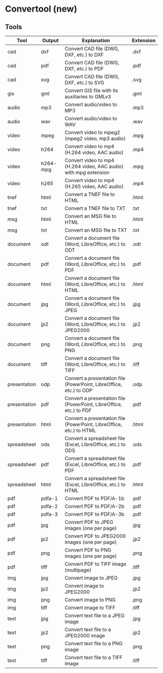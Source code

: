 # Convertool (new)

## Tools

| Tool         | Output   | Explanation                                                         | Extension |
|--------------|----------|---------------------------------------------------------------------|-----------|
| cad          | dxf      | Convert CAD file (DWG, DXF, etc.) to DXF                            | .dxf      |
| cad          | pdf      | Convert CAD file (DWG, DXF, etc.) to PDF                            | .pdf      |
| cad          | svg      | Convert CAD file (DWG, DXF, etc.) to SVG                            | .svg      |
| gis          | gml      | Convert GIS file with its auxiliaries to GMLv3                      | .gml      |
| audio        | mp3      | Convert audio/video to MP3                                          | .mp3      |
| audio        | wav      | Convert audio/video to WAV                                          | .wav      |
| video        | mpeg     | Convert video to mpeg2 (mpeg2 video, mp3 audio)                     | .mpg      |
| video        | h264     | Convert video to mp4 (H.264 video, AAC audio)                       | .mp4      |
| video        | h264-mpg | Convert video to mp4 (H.264 video, AAC audio) with mpg extension    | .mpg      |
| video        | h265     | Convert video to mp4 (H.265 video, AAC audio)                       | .mp4      |
| tnef         | html     | Convert a TNEF file to HTML                                         | .html     |
| tnef         | txt      | Convert a TNEF file to TXT                                          | .txt      |
| msg          | html     | Convert an MSG file to HTML                                         | .html     |
| msg          | txt      | Convert an MSG file to TXT                                          | .txt      |
| document     | odt      | Convert a document file (Word, LibreOffice, etc.) to ODT            | .odt      |
| document     | pdf      | Convert a document file (Word, LibreOffice, etc.) to PDF            | .pdf      |
| document     | html     | Convert a document file (Word, LibreOffice, etc.) to HTML           | .html     |
| document     | jpg      | Convert a document file (Word, LibreOffice, etc.) to JPEG           | .jpg      |
| document     | jp2      | Convert a document file (Word, LibreOffice, etc.) to JPEG2000       | .jp2      |
| document     | png      | Convert a document file (Word, LibreOffice, etc.) to PNG            | .png      |
| document     | tiff     | Convert a document file (Word, LibreOffice, etc.) to TIFF           | .tiff     |
| presentation | odp      | Convert a presentation file (PowerPoint, LibreOffice, etc.) to ODP  | .odp      |
| presentation | pdf      | Convert a presentation file (PowerPoint, LibreOffice, etc.) to PDF  | .pdf      |
| presentation | html     | Convert a presentation file (PowerPoint, LibreOffice, etc.) to HTML | .html     |
| spreadsheet  | ods      | Convert a spreadsheet file (Excel, LibreOffice, etc.) to ODS        | .ods      |
| spreadsheet  | pdf      | Convert a spreadsheet file (Excel, LibreOffice, etc.) to PDF        | .pdf      |
| spreadsheet  | html     | Convert a spreadsheet file (Excel, LibreOffice, etc.) to HTML       | .html     |
| pdf          | pdfa-1   | Convert PDF to PDF/A-1b                                             | .pdf      |
| pdf          | pdfa-2   | Convert PDF to PDF/A-2b                                             | .pdf      |
| pdf          | pdfa-3   | Convert PDF to PDF/A-3b                                             | .pdf      |
| pdf          | jpg      | Convert PDF to JPEG images (one per page)                           | .jpg      |
| pdf          | jp2      | Convert PDF to JPEG2000 images (one per page)                       | .jp2      |
| pdf          | png      | Convert PDF to PNG images (one per page)                            | .png      |
| pdf          | tiff     | Convert PDF to TIFF image (multipage)                               | .tiff     |
| img          | jpg      | Convert image to JPEG                                               | .jpg      |
| img          | jp2      | Convert image to JPEG2000                                           | .jp2      |
| img          | png      | Convert image to PNG                                                | .png      |
| img          | tiff     | Convert image to TIFF                                               | .tiff     |
| text         | jpg      | Convert text file to a JPEG image                                   | .jpg      |
| text         | jp2      | Convert text file to a JPEG2000 image                               | .jp2      |
| text         | png      | Convert text file to a PNG image                                    | .png      |
| text         | tiff     | Convert text file to a TIFF image                                   | .tiff     |
